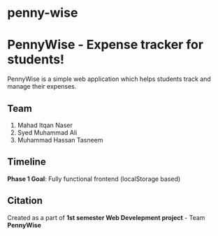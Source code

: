 # penny-wise

# PennyWise - Expense tracker for students!

PennyWise is a simple web application which helps students track and manage their expenses.

## Team
1) Mahad Itqan Naser
2) Syed Muhammad Ali
3) Muhammad Hassan Tasneem

## Timeline 
**Phase 1 Goal**: Fully functional frontend (localStorage based)

## Citation
Created as a part of **1st semester Web Develepment project** - Team **PennyWise**